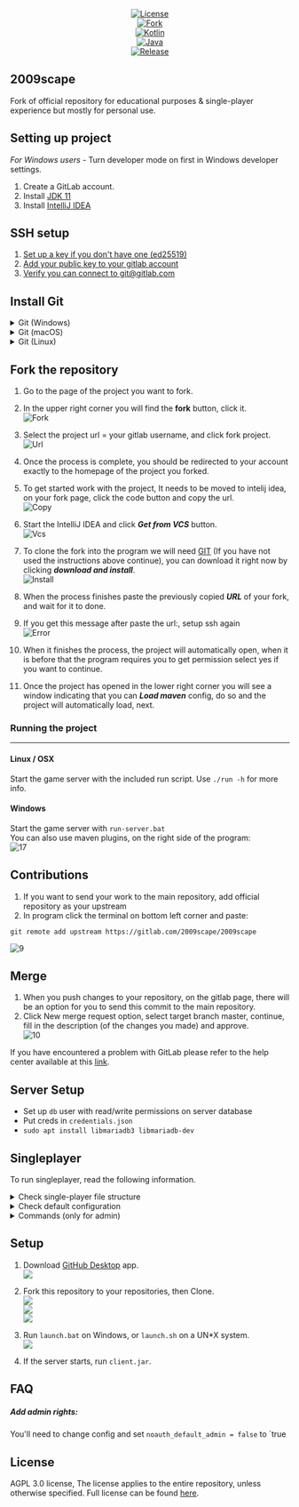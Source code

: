 <div style="text-align: center;">  

[![License][license-shield]][license-url]  
[![Fork][fork-shield]][fork-url]  
[![Kotlin][kotlin-version]][kotlin-url]  
[![Java][java-version]][java-url]  
[![Release][play-release]][play-url]

</div>  

## 2009scape

Fork of official repository for educational purposes & single-player experience but mostly for personal use.

## Setting up project

*For Windows users* - Turn developer mode on first in Windows developer settings.

1. Create a GitLab account.
2. Install [JDK 11](https://adoptium.net)
3. Install [IntelliJ IDEA](https://www.jetbrains.com/idea/download/)

## SSH setup

1. [Set up a key if you don't have one (ed25519)](https://docs.gitlab.com/ee/user/ssh.html#generate-an-ssh-key-pair)
2. [Add your public key to your gitlab account](https://docs.gitlab.com/ee/user/ssh.html#add-an-ssh-key-to-your-gitlab-account)
3. [Verify you can connect to git@gitlab.com](https://docs.gitlab.com/ee/user/ssh.html#verify-that-you-can-connect)

## Install Git

<details>  

<summary>Git (Windows)</summary>  

## Git on Windows
![Windows](https://i.imgur.com/p2UtTDY.png)

### 1. Download

Visit the [official Git website](https://git-scm.com/download/win) to download the latest version of the Git installer for Windows. The download should start automatically when you visit the page.

### 2. Run the Installer
Launch the downloaded installer and follow the installation wizard.

### 3. Verify the install via *Git Bash*
To ensure that Git has been installed correctly, open Git Bash and type the following command:
```  
git --version  
```  
Press **Enter**, and the name of the version of Git you just installed should appear.

</details>  
 <details>  
<summary>Git (macOS)</summary>  

## Git on macOS

### 1. Download

Visit the [official Git website](https://git-scm.com/download/mac) to download the latest version of the Git installer for macOS.

![macOs](https://i.imgur.com/vCe9oRG.png)


### 2. Complete Installation Instructions
Once the installer is downloaded, open the .dmg file and follow the installation instructions.

### 3. Verify Installation With Terminal
To ensure that Git has been installed correctly, open Terminal and type the following command:

```  
git --version  
```  

Press Enter, and you should see the version of Git you installed displayed on the next line.

</details>  

<details>  

<summary>Git (Linux)</summary>  


## Git on Linux

### 1. Install Via Package Manager

![Linux](https://i.imgur.com/htuf2ii.png)

The easiest way to install Git on Linux is through the package manager for your distribution. For Debian-based distributions like Ubuntu, you can use the apt package manager:

```  
sudo apt-get install git  
```  

### 2. Verify the Installation

Open Terminal and type in the following:

```  
git --version  
```  

</details>  

## Fork the repository

1. Go to the page of the project you want to fork.
2. In the upper right corner you will find the **fork** button, click it.  
   ![Fork](https://i.imgur.com/Nahtart.png)

3. Select the project url = your gitlab username, and click fork project.  
   ![Url](https://i.imgur.com/h28Hph6.png)

4. Once the process is complete, you should be redirected to your account exactly to the homepage of the project you forked.
5. To get started work with the project, It needs to be moved to intelij idea, on your fork page, click the code button and copy the url.    
   ![Copy](https://i.imgur.com/AsUaLN3.png)

6. Start the IntelliJ IDEA and click **_Get from VCS_** button.  
   ![Vcs](https://i.imgur.com/8A5VBQJ.png)

7. To clone the fork into the program we will need [GIT](https://gitforwindows.org/index.html) (If you have not used the instructions above continue), you can download it right now by clicking **_download and install_**.  
   ![Install](https://i.imgur.com/Beto8tJ.png)

8. When the process finishes paste the previously copied **_URL_** of your fork, and wait for it to done.<br>
9. If you get this message after paste the url:, setup ssh again  
   ![Error](https://i.imgur.com/pKYNbZN.png)

11. When it finishes the process, the project will automatically open, when it is before that the program requires you to get permission select yes if you want to continue.
12. Once the project has opened in the lower right corner you will see a window indicating that you can **_Load maven_** config, do so and the project will automatically load, next.

### Running the project

***  

####  Linux / OSX

Start the game server with the included run script. Use `./run -h` for more info.

####  Windows
Start the game server with `run-server.bat`  
You can also use maven plugins, on the right side of the program:  
![17](https://i.imgur.com/guCIxqP.png)

## Contributions
1. If you want to send your work to the main repository, add official repository as your upstream
2. In program click the terminal on bottom left corner and paste:
```  
git remote add upstream https://gitlab.com/2009scape/2009scape  
 ``` 

![9](https://i.imgur.com/ic0irvY.png)

## Merge
1. When you push changes to your repository, on the gitlab page, there will be an option for you to send this commit to the main repository.
2. Click New merge request option, select target branch master, continue, fill in the description (of the changes you made) and approve.  
![10](https://i.imgur.com/9A4q5jK.png)

If you have encountered a problem with GitLab please refer to the help center available at this [link]( https://gitlab.com/help).

## Server Setup
* Set up `db` user with read/write permissions on server database
* Put creds in `credentials.json`
* `sudo apt install libmariadb3 libmariadb-dev`

## Singleplayer
To run singleplayer, read the following information.
<details>  
<summary>Check single-player file structure</summary>

```
singleplayer_folder  
├─ .gitignore  
├─ launch.bat  
├─ launch.sh  
│  
├─ game  
│  │ ├─ client.jar  
│  │ ├─ config.json  
│  │ └─ server.jar  
│  │  
│  ├─ data  
│  │   │ └─ ObjectParser.xml  
│  │   │  
│  │   ├─ botdata  
│  │   │    ├─ botnames.txt  
│  │   │    ├─ bot_dialogue.json  
│  │   │    ├─ getnames.sh  
│  │   │    ├─ ge_bot_appearances_and_equipment.json  
│  │   │    ├─ namesandarmor.txt  
│  │   │    ├─ namesandarmorscript  
│  │   │    └─ pestcontrolcopies.txt  
│  │   │ │  │   ├─ cache  
│  │   │    ├─ main_file_cache.dat2  
│  │   │    ├─ main_file_cache.idx0  
│  │   │    ├─ main_file_cache.idx1  
│  │   │    ├─ main_file_cache.idx2  
│  │   │    ├─ main_file_cache.idx3  
│  │   │    ├─ main_file_cache.idx4  
│  │   │    ├─ main_file_cache.idx5  
│  │   │    ├─ main_file_cache.idx6  
│  │   │    ├─ main_file_cache.idx7  
│  │   │    ├─ main_file_cache.idx8  
│  │   │    ├─ main_file_cache.idx9  
│  │   │    ├─ main_file_cache.idx10  
│  │   │    ├─ main_file_cache.idx11  
│  │   │    ├─ main_file_cache.idx12  
│  │   │    ├─ main_file_cache.idx13  
│  │   │    ├─ main_file_cache.idx14  
│  │   │    ├─ main_file_cache.idx15  
│  │   │    ├─ main_file_cache.idx16  
│  │   │    ├─ main_file_cache.idx17  
│  │   │    ├─ main_file_cache.idx18  
│  │   │    ├─ main_file_cache.idx19  
│  │   │    ├─ main_file_cache.idx20  
│  │   │    ├─ main_file_cache.idx21  
│  │   │    ├─ main_file_cache.idx22  
│  │   │    ├─ main_file_cache.idx23  
│  │   │    ├─ main_file_cache.idx24  
│  │   │    ├─ main_file_cache.idx25  
│  │   │    ├─ main_file_cache.idx26  
│  │   │    ├─ main_file_cache.idx27  
│  │   │    ├─ main_file_cache.idx28  
│  │   │    └─ main_file_cache.idx255  
│  │   │  
│  │   ├─ configs  
│  │   │    ├─ account_limit_exceptions.conf  
│  │   │    ├─ ammo_configs.json  
│  │   │    ├─ clue_rewards.json  
│  │   │    ├─ door_configs.json  
│  │   │    ├─ drop_tables.json  
│  │   │    ├─ ground_spawns.json  
│  │   │    ├─ interface_configs.json  
│  │   │    ├─ item_configs.json  
│  │   │    ├─ music_configs.json  
│  │   │    ├─ npc_configs.json  
│  │   │    ├─ npc_spawns.json  
│  │   │    ├─ object_configs.json  
│  │   │    ├─ ranged_weapon_configs.json  
│  │   │    ├─ shops.json  
│  │   │    ├─ varbit_definitions.json  
│  │   │    ├─ xteas.json  
│  │   │    │  
│  │   │    └─ shared_tables  
│  │   │         ├─ ASDT.xml  
│  │   │         ├─ CELEDT.xml  
│  │   │         ├─ GDT.xml  
│  │   │         ├─ HDT.xml  
│  │   │         ├─ RDT.xml  
│  │   │         ├─ RSDT.xml  
│  │   │         └─ USDT.xml  
│  │   │ │  │   ├─ eco  
│  │   │   └─ .gitignore  
│  │   │ │  │   └─ players  
│  │       └─ ...  
│  │ │  │ │  └─ worldprops  
│          └─ default.conf  
│  
└─ jre  
 └─ ...
 ```
</details>

<details>  
<summary>Check default configuration</summary>  
  
```  

[server]  
#Log Level - the level of verbosity used for logs.  
#"verbose" - ALL logs are shown.  
#"detailed" - FINE logs are hidden, which is generally bulk/debug info.  
#"cautious" - FINE, INFO logs are hidden, meaning this level only shows warnings and errors.  
#"silent" - FINE, INFO, WARN logs are hidden, meaning this level only shows errors.  
log_level = "verbose"  
#Secret key - this is sent by the client during login.  
#Client/Server MUST match or connection is refused.  
secret_key = "2009scape_development"  
write_logs = true  
msip = "127.0.0.1" # 192.168.1.3  
#preload the map (Increases memory usage by 2GB but makes game ticks smoother).  
preload_map = false  
#--------Note: If both of the below are false, no database is required to run the server.--------------  
#true = login requires password to be correct, passwords are hashed before stored. false = login does not care about the correctness of a password.  
use_auth = false #NOTE: THIS MUST BE SET TO TRUE IN PRODUCTION!  
#true - account data (credits, playtime, etc) is persisted, false - account data is purely temporary.  
#NOTE: this does not affect actual save data, like stats, inventory, etc.  
persist_accounts = false #NOTE: THIS MUST BE SET TO TRUE IN PRODUCTION!  
noauth_default_admin = false #NOTE: If we are not using auth, this determines whether or not players are admins by default.  
#------------------------------------------------------------------------------------------------------  
#The limit on how many different accounts a player can log into per day.  
daily_accounts_per_ip = 5  
watchdog_enabled = false  
#smartpathfinder_bfs = true

[database]  
database_name = "global"  
database_username = "root"  
database_password = ""  
database_address = "127.0.0.1"  
database_port = "3306"

[integrations]  
grafana_logging = false  
grafana_log_path = "@data/logs"  
grafana_log_ttl_days = 3

[world]  
#Server name.  
name = "RuneScape"  
#name used for announcements of bots selling items on the GE.  
name_ge = "2009scape"  
#Toggle debug mode.  
debug = false  
#Toggle development mode.  
dev = false  
#Toggle gui (old).  
start_gui = false  
#Toggle daily restart (reset server store every 24h).  
daily_restart = false  
#World number.  
world_id = "1"  
#Country id.  
country_id = "0"  
#Toggle if the world should be member or not.  
members = true  
#activity as displayed on the world list.  
activity = "2009scape classic."  
#Toggle PVP mode.  
pvp = false  
#Default XP rate.  
default_xp_rate = 1.0  
#Enables a default clan for players to join automatically. Should be an account with the same name as @name, with a clan set up already.  
enable_default_clan = false  
#Enable or disable AI bots.  
enable_bots = true  
#Message of the week model ID, 0 for random.  
motw_identifier = "0"  
#Text shown for message of the week - @name will be replaced with the name property set above.  
motw_text = "Welcome to @name emulation!"  
#The coordinates new players spawn at.  
new_player_location = "3094,3107,0"  
#The location of home teleport.  
home_location = "3222,3218,0"  
#Auto stock.  
autostock_ge = true  
#Buy tokens for coins (For FOG, RC Guild shops).  
allow_token_purchase = true  
#Enable special custom perks system.  
skillcape_perks = true  
#Increase door time (Old).  
increased_door_time = true  
#Enable use of "scripts".  
enable_botting = false  
#Number of bots in-game.  
max_adv_bots = 100  
#Toggle bot that double money in Grand Exchange.  
enable_doubling_money_scammers = true  
#Enable Wilderness PVP.  
wild_pvp_enabled = false  
#Toggle Jad practice (for tokkul, safe fight).  
jad_practice_enabled = false  
#minimum HA value for announcements of bots selling on ge.  
ge_announcement_limit = 500  
#Toggle castle wars (Not yet).  
enable_castle_wars = false  
#Enable personalized shops (back-port)  
personalized_shops = false  
#Enable override prices by bots on Grand Exchange.  
bots_influence_ge_price = true  
#verbose cutscene logging (for cutscenes in the new system).  
verbose_cutscene = false  
#show the rules the first time a player logs in.  
show_rules = false  
#the number of revenants active at a time.  
revenant_population = 30  
#enable auto-buy/auto-sell on the GE.  
i_want_to_cheat = false  
#better agility pyramid gp reward (gp reward = 1000 + ((agility level / 99) * 9000)).  
better_agility_pyramid_gp = true  
#better dragonfire shield attack (30 second cooldown instead of 2 minutes).  
better_dfs = true  
#new player announcement.  
new_player_announcement = true  
#enables holiday random events (no effect on normal random events).  
holiday_event_randoms = true  
#force holiday randoms (can only force one at a time).  
force_halloween_randoms = false  
force_christmas_randoms = false  
force_easter_randoms = true  
#runecrafting formula revision (573 introduced probabilistic multiple runes, 581 extrapolated probabilistic runes past 99).  
runecrafting_formula_revision = 581  
#one click for opening bank interface.  
bank_booth_quick_open = true

[paths]  
#path to the data folder, which contains the cache subfolder and such.  
data_path = "data"  
#in the lines below, @data will be replaced with the value set for data_path.  
cache_path = "@data/cache"  
store_path = "@data/serverstore"  
save_path = "@data/players"  
configs_path = "@data/configs"  
#this is where economy/grand exchange data gets saved.  
grand_exchange_data_path = "@data/eco"  
#path to file defining the rare drop table.  
rare_drop_table_path = "@data/configs/shared_tables/RDT.xml"  
#path to file defining c.ele minor drop table.  
cele_drop_table_path = "@data/configs/shared_tables/CELEDT.xml"  
#path to file defining the uncommon seed drop table.  
uncommon_seed_drop_table_path = "@data/configs/shared_tables/USDT.xml"  
#path to file defining the herb drop table.  
herb_drop_table_path = "@data/configs/shared_tables/HDT.xml"  
#path to file defining the gem drop table.  
gem_drop_table_path = "@data/configs/shared_tables/GDT.xml"  
#path to file defining the rare seed drop table.  
rare_seed_drop_table_path = "@data/configs/shared_tables/RSDT.xml"  
#path to file defining the allotment seed drop table.  
allotment_seed_drop_table_path = "@data/configs/shared_tables/ASDT.xml"  
#path to file containing boot-time object changes.  
object_parser_path = "@data/ObjectParser.xml"  
#path logs are written to.  
logs_path = "@data/logs"  
bot_data = "@data/botdata"  
eco_data = "@data/eco"

```  
</details>  
<details><summary>Commands (only for admin)</summary>  
  
#### Command list  
  
````  
::1hit  
::addcredits  
::addxp  
::allmusic  
::allowaggro  
::allquest  
::anim  
::announce  
::appearance  
::audio  
::balloon  
::ban  
::bank  
::barrage  
::botinfo bot_name  
::bury  
::calc_accuracy  
::calc_accuracy npc_id  
::calcmaxhit  
::cancelupdate  
::charge  
::cleardiary  
::clearjob  
::commands  
::completediaries  
::coords  
::cs2  
::csvmodcr  
::datamap  
::debug  
::define_varbit  
::drawchunks  
::drawclipping  
::drawintersect  
::drawregions  
::drawroute  
::dumpappearance  
::dumpdatamaps  
::dumpstructs  
::empty  
::emptybank  
::expression  
::f  
::farmkit  
::findobj  
::finishbins  
::finishtask  
::fmanim  
::fmend  
::fmspeed  
::fmspeedend  
::fmstart  
::ge bot  
::ge buying  
::ge search  
::ge selling  
::geprivacy  
::getattribute  
::getnpcparent  
::getobjectvarp  
::getvarbit  
::giveitem  
::globalaudio  
::god  
::grow  
::home  
::iface  
::iftriggers  
::infinitespecial  
::interface  
::invis  
::ipban  
::item  
::itemsearch  
::jail  
::kick  
::killme  
::listifmodels  
::listiftext  
::loc  
::log  
::loopanim  
::makeover  
::mapredo  
::max  
::modcr  
::model  
::movcam  
::mrboneswildride  
::mute  
::muteglobal  
::noobme  
::npc  
::npcanim  
::npcsearch  
::npcsearch name  
::object  
::objectgrid  
::overlay  
::players  
::playid  
::playjingle id  
::playsong id  
::pnpc  
::poscam  
::potato  
::quest  
::quests  
::ranim  
::region  
::reloadjson  
::removeitem  
::removeitemall  
::reply  
::resetanim  
::resetbins  
::resetcam  
::resetpassword  
::rolldrops  
::rolltrawlerloot  
::rotcam  
::rules  
::runekit  
::sconfigrange  
::sconfigrange0  
::script  
::scripts  
::setattribute  
::setlevel  
::setpasswordother  
::setplaqueread  
::setqueststage  
::setslayerpoints  
::setslayertask  
::setvarbit  
::setvarc  
::setvarp  
::shakecam  
::shop  
::skip  
::spellbook  
::stats  
::stopscript  
::struct  
::tele  
::teleobj  
::teleto  
::teletome  
::testfm  
::testpacket  
::timers  
::to  
::update  
::varbits  
::xface
````  
</details>  
  
## Setup  
  
1. Download [GitHub Desktop](https://desktop.github.com/download/) app.  
![](https://i.imgur.com/RZnyFVo.png)  
  
2. Fork this repository to your repositories, then Clone.  
![](https://i.imgur.com/GM2vT7k.png)  
![](https://github.com/user-attachments/assets/96765cd1-e5a4-47f3-8a3b-2b40b1f9a656)  
![](https://github.com/user-attachments/assets/83b6b35f-35d5-4cc3-a6a5-9c2ebcaa72a8)  
  
4. Run `launch.bat` on Windows, or `launch.sh` on a UN*X system.  
![](https://i.imgur.com/y7lQ5F7.png)  
  
5. If the server starts, run `client.jar`.  
  
## FAQ   
  
##### Add admin rights:  
  
You'll need to change config and set `noauth_default_admin = false` to `true  
  
## License  
  
AGPL 3.0 license, The license applies to the entire repository, unless otherwise specified. Full license can be found [here](https://www.gnu.org/licenses/agpl-3.0.en.html).  
  
[license-shield]: https://img.shields.io/badge/license-AGPL--3.0-informational  
  
[license-url]: https://www.gnu.org/licenses/agpl-3.0.en.html  
  
[fork-shield]: https://img.shields.io/badge/repository-fork-blue  
  
[fork-url]: https://gitlab.com/2009scape/2009scape  
  
[play-release]: https://img.shields.io/badge/singleplayer-release-blue  
  
[play-url]: https://github.com/szumaster1/game  
  
[kotlin-version]: https://img.shields.io/badge/kotlin-1.8.20-blue.svg?logo=kotlin  
  
[kotlin-url]: http://kotlinlang.org  
  
[java-version]: https://img.shields.io/badge/java-11-blue.svg?logo=openjdk  
  
[java-url]: https://adoptium.net/temurin/releases/?version=11